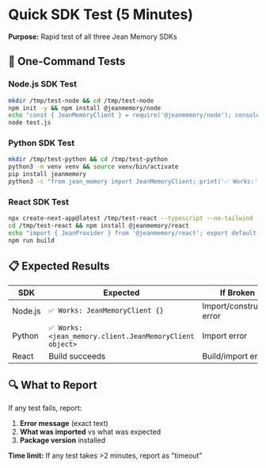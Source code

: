 # Quick SDK Test (5 Minutes)

**Purpose:** Rapid test of all three Jean Memory SDKs

## 🚀 One-Command Tests

### Node.js SDK Test
```bash
mkdir /tmp/test-node && cd /tmp/test-node
npm init -y && npm install @jeanmemory/node
echo "const { JeanMemoryClient } = require('@jeanmemory/node'); console.log('✅ Works:', new JeanMemoryClient({apiKey:'test'}))" > test.js
node test.js
```

### Python SDK Test  
```bash
mkdir /tmp/test-python && cd /tmp/test-python
python3 -m venv venv && source venv/bin/activate
pip install jeanmemory
python3 -c "from jean_memory import JeanMemoryClient; print('✅ Works:', JeanMemoryClient('test'))"
```

### React SDK Test
```bash
npx create-next-app@latest /tmp/test-react --typescript --no-tailwind --no-eslint --app --no-src-dir
cd /tmp/test-react && npm install @jeanmemory/react
echo "import { JeanProvider } from '@jeanmemory/react'; export default function Page() { return <JeanProvider apiKey='test'><div>✅ Works</div></JeanProvider>; }" > app/page.tsx
npm run build
```

## 📋 Expected Results

| SDK | Expected | If Broken |
|-----|----------|-----------|
| Node.js | `✅ Works: JeanMemoryClient {}` | Import/constructor error |
| Python | `✅ Works: <jean_memory.client.JeanMemoryClient object>` | Import error |
| React | Build succeeds | Build/import error |

## 🔍 What to Report

If any test fails, report:
1. **Error message** (exact text)
2. **What was imported** vs what was expected
3. **Package version** installed

**Time limit:** If any test takes >2 minutes, report as "timeout"
